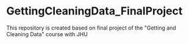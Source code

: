 # GettingCleaningData_FinalProject
This repository is created based on final project of the "Getting and Cleaning Data" course with JHU
